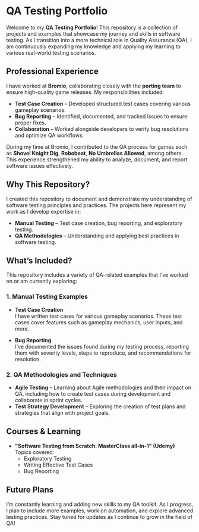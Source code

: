 # QA Testing Portfolio

Welcome to my **QA Testing Portfolio**! This repository is a collection of projects and examples that showcase my journey and skills in software testing. As I transition into a more technical role in Quality Assurance (QA), I am continuously expanding my knowledge and applying my learning to various real-world testing scenarios.

## Professional Experience

I have worked at **Bromio**, collaborating closely with the **porting team** to ensure high-quality game releases. My responsibilities included:

- **Test Case Creation** – Developed structured test cases covering various gameplay scenarios.
- **Bug Reporting** – Identified, documented, and tracked issues to ensure proper fixes.
- **Collaboration** – Worked alongside developers to verify bug resolutions and optimize QA workflows.

During my time at Bromio, I contributed to the QA process for games such as **Shovel Knight Dig**, **Robobeat**, **No Umbrellas Allowed**, among others. This experience strengthened my ability to analyze, document, and report software issues effectively.

## Why This Repository?

I created this repository to document and demonstrate my understanding of software testing principles and practices. The projects here represent my work as I develop expertise in:

- **Manual Testing** – Test case creation, bug reporting, and exploratory testing.
- **QA Methodologies** – Understanding and applying best practices in software testing.

## What’s Included?

This repository includes a variety of QA-related examples that I’ve worked on or am currently exploring:

### 1. Manual Testing Examples
- **Test Case Creation**  
  I have written test cases for various gameplay scenarios. These test cases cover features such as gameplay mechanics, user inputs, and more.
  
- **Bug Reporting**  
  I’ve documented the issues found during my testing process, reporting them with severity levels, steps to reproduce, and recommendations for resolution.

### 2. QA Methodologies and Techniques
- **Agile Testing** – Learning about Agile methodologies and their impact on QA, including how to create test cases during development and collaborate in sprint cycles.
- **Test Strategy Development** – Exploring the creation of test plans and strategies that align with project goals.

## Courses & Learning

- **"Software Testing from Scratch: MasterClass all-in-1" (Udemy)**  
  Topics covered:
  - Exploratory Testing
  - Writing Effective Test Cases
  - Bug Reporting

## Future Plans

I’m constantly learning and adding new skills to my QA toolkit. As I progress, I plan to include more examples, work on automation, and explore advanced testing practices. Stay tuned for updates as I continue to grow in the field of QA!
